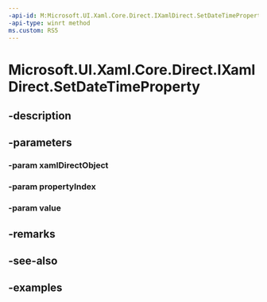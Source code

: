 ```yaml
---
-api-id: M:Microsoft.UI.Xaml.Core.Direct.IXamlDirect.SetDateTimeProperty(Microsoft.UI.Xaml.Core.Direct.XamlDirectObject,Microsoft.UI.Xaml.Core.Direct.XamlPropertyIndex,Windows.Foundation.DateTime)
-api-type: winrt method
ms.custom: RS5
---
```


<!-- Method syntax.
public void IXamlDirect.SetDateTimeProperty(XamlDirectObject xamlDirectObject, XamlPropertyIndex propertyIndex, DateTime value)
-->

# Microsoft.UI.Xaml.Core.Direct.IXamlDirect.SetDateTimeProperty

## -description

## -parameters
### -param xamlDirectObject

### -param propertyIndex

### -param value

## -remarks

## -see-also

## -examples

